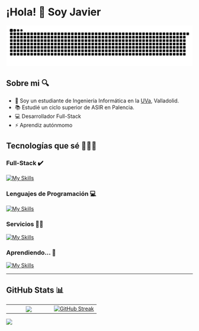 # ¡Hola! 👋 Soy Javier 

<p align = "center">
	<img src = "https://raw.githubusercontent.com/7oSkaaa/7oSkaaa/output/github-contribution-grid-snake.svg" alt = "Snake Game"/>
</p>

## Sobre mi 🔍


- 🚀 Soy un estudiante de Ingeniería Informática en la [UVa](https://www.inf.uva.es/), Valladolid.
- 📚 Estudié un ciclo superior de ASIR en Palencia.
- 💻 Desarrollador Full-Stack
- ⚡ Aprendiz autónmomo


## Tecnologías que sé 👨🏻‍💻

### Full-Stack ✔️

[![My Skills](https://skillicons.dev/icons?i=js,html,css,jquery,php,mysql&perline=4)](https://skillicons.dev)


### Lenguajes de Programación 💻

[![My Skills](https://skillicons.dev/icons?i=java,py)](https://skillicons.dev)

### Servicios 👨‍🔧

[![My Skills](https://skillicons.dev/icons?i=azure,aws,github)](https://skillicons.dev)

### Aprendiendo... 🔋

[![My Skills](https://skillicons.dev/icons?i=docker,react,c)](https://skillicons.dev)
___

## GitHub Stats 📊

<p align="center">
<table align="center">
<tr border="none">

<td width="50%" align="center">
  
  <img  align="center"  src="https://github-readme-stats-anuraghazra1.vercel.app/api/top-langs/?username=Javier0703&theme=dark&hide_border=false&no-bg=true&no-frame=true&langs_count=8&layout=compact"/>

</td>

<td width="50%" align="center">
<a href="https://git.io/streak-stats"><img src="https://streak-stats.demolab.com?user=Javier0703&theme=dark&locale=es&date_format=M%20j%5B%2C%20Y%5D" alt="GitHub Streak" /></a>
</td>
</tr>
</table>
</p>        

<img src="https://user-images.githubusercontent.com/73097560/115834477-dbab4500-a447-11eb-908a-139a6edaec5c.gif">